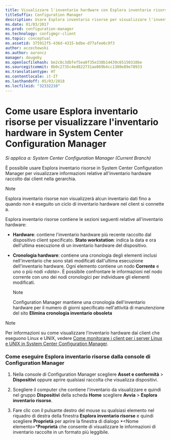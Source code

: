 ```yaml
---
title: Visualizzare l'inventario hardware con Esplora inventario risorse
titleSuffix: Configuration Manager
description: Usare Esplora inventario risorse per visualizzare l'inventario hardware in System Center Configuration Manager.
ms.date: 01/03/2017
ms.prod: configuration-manager
ms.technology: configmgr-client
ms.topic: conceptual
ms.assetid: 375912f5-436d-4315-bdbe-d77afee6c9f3
author: aczechowski
ms.author: aaroncz
manager: dougeby
ms.openlocfilehash: be2c8c3dbfef5ea0f35e338b14439c65150310be
ms.sourcegitcommit: 0b0c2735c4ed822731ae069b4cc1380e89e78933
ms.translationtype: HT
ms.contentlocale: it-IT
ms.lasthandoff: 05/03/2018
ms.locfileid: "32332210"
---
```

# <a name="how-to-use-resource-explorer-to-view-hardware-inventory-in-system-center-configuration-manager"></a>Come usare Esplora inventario risorse per visualizzare l'inventario hardware in System Center Configuration Manager

*Si applica a: System Center Configuration Manager (Current Branch)*

È possibile usare Esplora inventario risorse in System Center Configuration Manager per visualizzare informazioni relative all'inventario hardware raccolto dai client nella gerarchia.  

> [!NOTE]  
>  Esplora inventario risorse non visualizzerà alcun inventario dati fino a quando non è eseguito un ciclo di inventario hardware nel client si connette a.  

 Esplora inventario risorse contiene le sezioni seguenti relative all'inventario hardware:  

-   **Hardware**: contiene l'inventario hardware più recente raccolto dal dispositivo client specificato.  **Stato workstation**: indica la data e ora dell'ultima esecuzione di un inventario hardware del dispositivo.  

-   **Cronologia hardware**: contiene una cronologia degli elementi inclusi nell'inventario che sono stati modificati dall'ultima esecuzione dell'inventario hardware. Ogni elemento contiene un nodo **Corrente** e uno o più nodi *<data\>*. È possibile confrontare le informazioni nel nodo corrente con uno dei nodi cronologici per individuare gli elementi modificati.  

    > [!NOTE]  
    >  Configuration Manager mantiene una cronologia dell'inventario hardware per il numero di giorni specificato nell'attività di manutenzione del sito **Elimina cronologia inventario obsoleta**  

> [!NOTE]  
>  Per informazioni su come visualizzare l'inventario hardware dai client che eseguono Linux e UNIX, vedere [Come monitorare i client per i server Linux e UNIX in System Center Configuration Manager](../../../../core/clients/manage/monitor-clients-for-linux-and-unix-servers.md).  

### <a name="how-to-run-resource-explorer-from-the-configuration-manager-console"></a>Come eseguire Esplora inventario risorse dalla console di Configuration Manager  

1.  Nella console di Configuration Manager scegliere **Asset e conformità** > **Dispositivi** oppure aprire qualsiasi raccolta che visualizza dispositivi.  

3.  Scegliere il computer che contiene l'inventario da visualizzare e quindi nel gruppo **Dispositivi** della scheda **Home** scegliere **Avvia** >  **Esplora inventario risorse**.   

4.  Fare clic con il pulsante destro del mouse su qualsiasi elemento nel riquadro di destra della finestra **Esplora inventario risorse** e quindi scegliere **Proprietà** per aprire la finestra di dialogo *<Nome elemento\>***Proprietà** che consente di visualizzare le informazioni di inventario raccolte in un formato più leggibile.  

